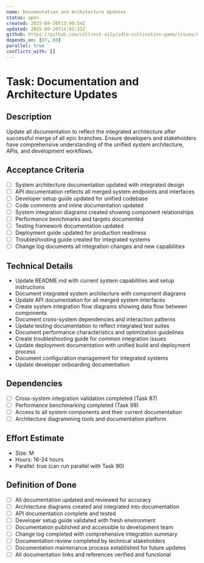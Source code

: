 ```yaml
---
name: Documentation and Architecture Updates
status: open
created: 2025-09-20T13:40:54Z
updated: 2025-09-20T14:02:25Z
github: https://github.com/collrest-a11y/idle-cultivation-game/issues/89
depends_on: [87, 88]
parallel: true
conflicts_with: []
---
```


# Task: Documentation and Architecture Updates

## Description
Update all documentation to reflect the integrated architecture after successful merge of all epic branches. Ensure developers and stakeholders have comprehensive understanding of the unified system architecture, APIs, and development workflows.

## Acceptance Criteria
- [ ] System architecture documentation updated with integrated design
- [ ] API documentation reflects all merged system endpoints and interfaces
- [ ] Developer setup guide updated for unified codebase
- [ ] Code comments and inline documentation updated
- [ ] System integration diagrams created showing component relationships
- [ ] Performance benchmarks and targets documented
- [ ] Testing framework documentation updated
- [ ] Deployment guide updated for production readiness
- [ ] Troubleshooting guide created for integrated systems
- [ ] Change log documents all integration changes and new capabilities

## Technical Details
- Update README.md with current system capabilities and setup instructions
- Document integrated system architecture with component diagrams
- Update API documentation for all merged system interfaces
- Create system integration flow diagrams showing data flow between components
- Document cross-system dependencies and interaction patterns
- Update testing documentation to reflect integrated test suites
- Document performance characteristics and optimization guidelines
- Create troubleshooting guide for common integration issues
- Update deployment documentation with unified build and deployment process
- Document configuration management for integrated systems
- Update developer onboarding documentation

## Dependencies
- [ ] Cross-system integration validation completed (Task 87)
- [ ] Performance benchmarking completed (Task 88)
- [ ] Access to all system components and their current documentation
- [ ] Architecture diagramming tools and documentation platform

## Effort Estimate
- Size: M
- Hours: 16-24 hours
- Parallel: true (can run parallel with Task 90)

## Definition of Done
- [ ] All documentation updated and reviewed for accuracy
- [ ] Architecture diagrams created and integrated into documentation
- [ ] API documentation complete and tested
- [ ] Developer setup guide validated with fresh environment
- [ ] Documentation published and accessible to development team
- [ ] Change log completed with comprehensive integration summary
- [ ] Documentation review completed by technical stakeholders
- [ ] Documentation maintenance process established for future updates
- [ ] All documentation links and references verified and functional
